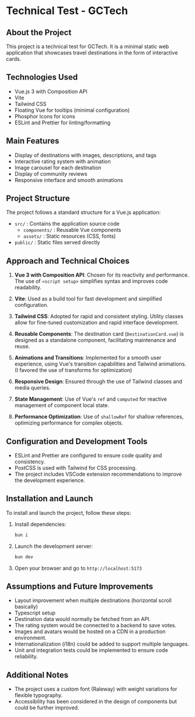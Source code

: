 # Technical Test - GCTech

## About the Project

This project is a technical test for GCTech. It is a minimal static web application that showcases travel destinations in the form of interactive cards.

## Technologies Used

- Vue.js 3 with Composition API
- Vite
- Tailwind CSS
- Floating Vue for tooltips (minimal configuration)
- Phosphor Icons for icons
- ESLint and Prettier for linting/formatting

## Main Features

- Display of destinations with images, descriptions, and tags
- Interactive rating system with animation
- Image carousel for each destination
- Display of community reviews
- Responsive interface and smooth animations

## Project Structure

The project follows a standard structure for a Vue.js application:

- `src/` : Contains the application source code
  - `components/` : Reusable Vue components
  - `assets/` : Static resources (CSS, fonts)
- `public/` : Static files served directly

## Approach and Technical Choices

1. **Vue 3 with Composition API**: Chosen for its reactivity and performance. The use of `<script setup>` simplifies syntax and improves code readability.

2. **Vite**: Used as a build tool for fast development and simplified configuration.

3. **Tailwind CSS**: Adopted for rapid and consistent styling. Utility classes allow for fine-tuned customization and rapid interface development.

4. **Reusable Components**: The destination card (`DestinationCard.vue`) is designed as a standalone component, facilitating maintenance and reuse.

5. **Animations and Transitions**: Implemented for a smooth user experience, using Vue's transition capabilities and Tailwind animations. (I favored the use of transforms for optimization)

6. **Responsive Design**: Ensured through the use of Tailwind classes and media queries.

7. **State Management**: Use of Vue's `ref` and `computed` for reactive management of component local state.

8. **Performance Optimization**: Use of `shallowRef` for shallow references, optimizing performance for complex objects.

## Configuration and Development Tools

- ESLint and Prettier are configured to ensure code quality and consistency.
- PostCSS is used with Tailwind for CSS processing.
- The project includes VSCode extension recommendations to improve the development experience.

## Installation and Launch

To install and launch the project, follow these steps:

1. Install dependencies:

   ```bash
   bun i
   ```

2. Launch the development server:

   ```bash
   bun dev
   ```

3. Open your browser and go to `http://localhost:5173`

## Assumptions and Future Improvements

- Layout improvement when multiple destinations (horizontal scroll basically)
- Typescript setup
- Destination data would normally be fetched from an API.
- The rating system would be connected to a backend to save votes.
- Images and avatars would be hosted on a CDN in a production environment.
- Internationalization (i18n) could be added to support multiple languages.
- Unit and integration tests could be implemented to ensure code reliability.

## Additional Notes

- The project uses a custom font (Raleway) with weight variations for flexible typography.
- Accessibility has been considered in the design of components but could be further improved.
